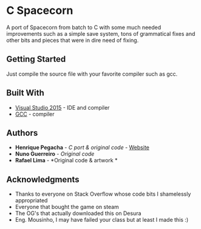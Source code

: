 # C Spacecorn

A port of Spacecorn from batch to C with some much needed improvements such as a simple save system, tons of grammatical fixes
and other bits and pieces that were in dire need of fixing.
## Getting Started

Just compile the source file with your favorite compiler such as gcc.


## Built With

* [Visual Studio 2015](www.visualstudio.com) - IDE and compiler
* [GCC](https://gcc.gnu.org/) - compiler


## Authors

* **Henrique Pegacha** - *C port & original code* - [Website](https://osga21.github.io)
* **Nuno Guerreiro** - *Original code*
* **Rafael Lima** - *Original code & artwork *


## Acknowledgments

* Thanks to everyone on Stack Overflow whose code bits I shamelessly appropriated
* Everyone that bought the game on steam
* The OG's that actually downloaded this on Desura
* Eng. Mousinho, I may have failed your class but at least I made this :)

